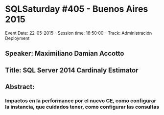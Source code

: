 # SQLSaturday #405 - Buenos Aires 2015
Event Date: 22-05-2015 - Session time: 16:50:00 - Track: Administración  Deployment
## Speaker: Maximiliano Damian Accotto
## Title: SQL Server 2014 Cardinaly Estimator
## Abstract:
### Impactos en la performance por el nuevo CE, como configurar la instancia, que cuidados tener, como configurar las consultas
